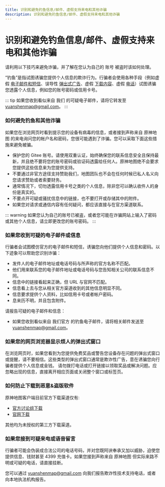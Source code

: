 ```yaml
---
title: 识别和避免钓鱼信息/邮件、虚假支持来电和其他诈骗
description: 识别和避免钓鱼信息/邮件、虚假支持来电和其他诈骗
---
```


# 识别和避免钓鱼信息/邮件、虚假支持来电和其他诈骗

请利用以下技巧来避免诈骗，并了解在您认为自己的 账号 被盗时该如何处理。

“钓鱼”是指试图诱骗您提供个人信息的欺诈行为。行骗者会使用各种手段（例如虚假 [电子邮件和短信](#如果您收到可疑的电子邮件或信息)、误导性 [弹出式广告](#如果您的网页浏览器显示烦人的弹出式窗口)、虚假 [下载内容](#如何防止下载到恶意盗版软件)、虚假 [电话](#如果您接到可疑来电或语音留言)）试图诱骗您透露个人信息，例如您的账号密码或信用卡号。

::: tip
如果您收到看似来自 我们 的可疑电子邮件，请将它转发至 [yuanshenmap@gmail.com](mailto:yuanshenmap@gmail.com)。
:::

### 如何避免钓鱼和其他诈骗

如果您在浏览网页时看到提示您的设备有病毒的信息，或者接到声称来自 原神地图 的来电询问您的帐户名和密码，您很可能遇到了诈骗。您可以采取下面这些措施来避免被骗。

- 保护您的 Gitee 账号。请使用双重认证，始终确保您的联系信息安全且保持最新，并且绝不要将您的账号密码或验证码透露给任何人。原神地图绝不会要求您提供这些信息来为您提供支持。
- 不要通过非官方途径支持赞助我们，地图团队也不会在任何时候已私人名义向您请求赞助或者索要财务。
- 通常情况下，切勿透露信用卡号之类的个人信息，除非您可以确认收件人的身份是真实的。
- 不要点开可疑或骚扰信息中的链接，也不要打开或存储其中的附件。
- 如果您对请求或通信内容有任何疑问，都应该直接与在官方渠道联系。

::: warning
如果您认为自己的账号已被盗，或者您可能在诈骗网站上输入了密码或其他个人信息，请立即更改您的账号密码。
:::

### 如果您收到可疑的电子邮件或信息

行骗者会试图模仿官方的电子邮件和短信，诱骗您向他们提供个人信息和密码。以下迹象可以帮助您识别诈骗：

- 发件人的电子邮件地址或电话号码与所声称的官方名称不匹配。
- 他们用来联系您的电子邮件地址或电话号码与您告知相关公司的联系信息不同。
- 信息中的链接看起来正确，但 URL 与官网不匹配。
- 信息看上去与您从相关官方渠道收到的其他信息明显不同。
- 信息要求提供个人资料，比如信用卡号或者帐户密码。
- 息来历不明，并且包含附件。

请报告可疑的电子邮件和信息：

- 如果您收到看似来自 我们官方 的钓鱼电子邮件，请将相关邮件发送至 [yuanshenmap@gmail.com](mailto:yuanshenmap@gmail.com)。

### 如果您的网页浏览器显示烦人的弹出式窗口

在浏览网页时，如果您看到为您提供免费奖品或警告您设备存在问题的弹出式窗口或提醒，请不要相信。这些类型的弹出式窗口通常是欺诈性广告，意在诱骗您向行骗者提供个人信息或金钱。
请勿拨打电话或打开链接以领取奖品或解决问题。应忽略出现的信息，直接离开相应页面或关闭整个窗口或标签页。

### 如何防止下载到恶意&盗版软件

原神地图客户端目前官方下载渠道仅有:

- [官方讨论组下载](./communication-group.md)
- [官网下载](./download-client.md)

其他均为未授权的第三方下载渠道。

### 如果您接到可疑来电或语音留言

行骗者可能会伪装成合法公司的电话号码，并对您既阿谀奉承又加以威胁，迫使您提供信息、钱财甚至 4399 充值卡。如果您接到声称来自 原神地图 但实际来路不明或可疑的电话，请直接挂断。

您可以通过 [yuanshenmap@gmail.com](mailto:yuanshenmap@gmail.com) 向我们报告欺诈性技术支持电话，或者向本地执法机构报告。
